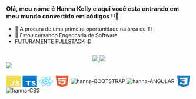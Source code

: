 ### Olá, meu nome é Hanna Kelly e aqui você esta entrando em meu mundo convertido em códigos !!👋


- 🔭 A procura de uma primeira oportunidade na área de TI
- 🌱 Estou cursando Engenharia de Software 
- FUTURAMENTE FULLSTACK :D

##

<div align="center">
  <a href="https://github.com/hannakelly">
  <img height="180em" src="https://github-readme-stats.vercel.app/api?username=hannakelly&show_icons=true&theme=synthwave&include_all_commits=true&count_private=true"/>
  <img height="180em" src="https://github-readme-stats.vercel.app/api/top-langs/?username=hannakelly&layout=compact&langs_count=7&theme=synthwave"/>
<div align="left">
<a href=https://www.gifs-animados.net><img src=https://www.gifs-animados.net/desenho/desenho05.gif></a>
</div>
</div>


  
<div style="display: inline_block"><br>
  <img align="center" alt="hanna-Js" height="30" width="40" src="https://raw.githubusercontent.com/devicons/devicon/master/icons/javascript/javascript-plain.svg">
  <img align="center" alt="hanna-Ts" height="30" width="40" src="https://raw.githubusercontent.com/devicons/devicon/master/icons/typescript/typescript-plain.svg">
  <img align="center" alt="hanna-React" height="30" width="40" src="https://raw.githubusercontent.com/devicons/devicon/master/icons/react/react-original.svg">
  <img align="center" alt="hanna-HTML" height="30" width="40" src="https://raw.githubusercontent.com/devicons/devicon/master/icons/html5/html5-original.svg">
  <img align="center" alt="hanna-BOOTSTRAP" height="30" width="40" src="https://cdn.jsdelivr.net/gh/devicons/devicon/icons/bootstrap/bootstrap-original.svg" />
  <img align="center" alt="hanna-ANGULAR" height="30" width="40" src="https://cdn.jsdelivr.net/gh/devicons/devicon/icons/angularjs/angularjs-original.svg" />
  <img align="center" alt="hanna-CSS" height="30" width="40" src="https://raw.githubusercontent.com/devicons/devicon/master/icons/css3/css3-original.svg">
  <img align="center" alt="hanna-CSS" height="30" width="40" src="https://cdn.jsdelivr.net/gh/devicons/devicon/icons/vuejs/vuejs-original.svg">
</div>
  
  ##


